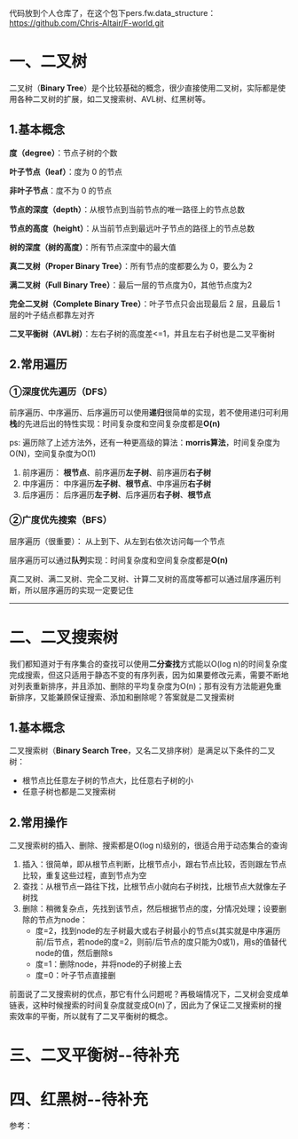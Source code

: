 

代码放到个人仓库了，在这个包下pers.fw.data_structure：https://github.com/Chris-Altair/F-world.git

# 一、二叉树

二叉树（**Binary Tree**）是个比较基础的概念，很少直接使用二叉树，实际都是使用各种二叉树的扩展，如二叉搜索树、AVL树、红黑树等。

## 1.基本概念

**度（degree）**：节点子树的个数

**叶子节点（leaf）**：度为 0 的节点

**非叶子节点**：度不为 0 的节点

**节点的深度（depth）**：从根节点到当前节点的唯一路径上的节点总数

**节点的高度（height）**：从当前节点到最远叶子节点的路径上的节点总数

**树的深度（树的高度）**：所有节点深度中的最大值

**真二叉树（Proper Binary Tree）**：所有节点的度都要么为 0，要么为 2

**满二叉树（Full Binary Tree）**：最后一层的节点度为0，其他节点度为2

**完全二叉树（Complete Binary Tree）**：叶子节点只会出现最后 2 层，且最后 1 层的叶子结点都靠左对齐

**二叉平衡树（AVL树）**：左右子树的高度差<=1，并且左右子树也是二叉平衡树

## 2.常用遍历

### ①深度优先遍历（DFS）

前序遍历、中序遍历、后序遍历可以使用**递归**很简单的实现，若不使用递归可利用**栈**的先进后出的特性实现：时间复杂度和空间复杂度都是**O(n)**

ps: 遍历除了上述方法外，还有一种更高级的算法：**morris算法**，时间复杂度为O(N)，空间复杂度为O(1) 

1. 前序遍历： **根节点**、前序遍历**左子树**、前序遍历**右子树**
2. 中序遍历： 中序遍历**左子树**、**根节点**、中序遍历**右子树**
3. 后序遍历： 后序遍历**左子树**、后序遍历**右子树**、**根节点**

### ②广度优先搜索（BFS）

层序遍历（很重要）： 从上到下、从左到右依次访问每一个节点

层序遍历可以通过**队列**实现：时间复杂度和空间复杂度都是**O(n)**

真二叉树、满二叉树、完全二叉树、计算二叉树的高度等都可以通过层序遍历判断，所以层序遍历的实现一定要记住

------

# 二、二叉搜索树

我们都知道对于有序集合的查找可以使用**二分查找**方式能以O(log n)的时间复杂度完成搜索，但这只适用于静态不变的有序列表，因为如果要修改元素，需要不断地对列表重新排序，并且添加、删除的平均复杂度为O(n)；那有没有方法能避免重新排序，又能兼顾保证搜索、添加和删除呢？答案就是二叉搜索树

## 1.基本概念

二叉搜索树（**Binary Search Tree**，又名二叉排序树）是满足以下条件的二叉树：

- 根节点比任意左子树的节点大，比任意右子树的小
- 任意子树也都是二叉搜索树

## 2.常用操作

二叉搜索树的插入、删除、搜索都是O(log n)级别的，很适合用于动态集合的查询

1. 插入：很简单，即从根节点判断，比根节点小，跟右节点比较，否则跟左节点比较，重复这些过程，直到节点为空
2. 查找：从根节点一路往下找，比根节点小就向右子树找，比根节点大就像左子树找
3. 删除：稍微复杂点，先找到该节点，然后根据节点的度，分情况处理；设要删除的节点为node：
   - 度=2，找到node的左子树最大或右子树最小的节点s(其实就是中序遍历前/后节点，若node的度=2，则前/后节点的度只能为0或1)，用s的值替代node的值，然后删除s
   - 度=1：删除node，并将node的子树接上去
   - 度=0：叶子节点直接删

前面说了二叉搜索树的优点，那它有什么问题呢？再极端情况下，二叉树会变成单链表，这种时候搜索的时间复杂度就变成O(n)了，因此为了保证二叉搜索树的搜索效率的平衡，所以就有了二叉平衡树的概念。

# 三、二叉平衡树--待补充

# 四、红黑树--待补充

参考：

[1]: https://www.cnblogs.com/kalton/p/13689985.html	"深入理解二叉树"

